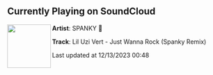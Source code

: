 ## Currently Playing on SoundCloud

[<img align="left" width="100" src="https://i1.sndcdn.com/artworks-5tEbwjlXr1KDuMKc-N2Uz6A-t500x500.jpg">](https://soundcloud.com/spanky/lil-uzi-vert-just-wanna-rock-spanky-remix)

**Artist**: SPANKY 🍑 

**Track**: Lil Uzi Vert - Just Wanna Rock (Spanky Remix)

Last updated at 12/13/2023 00:48
